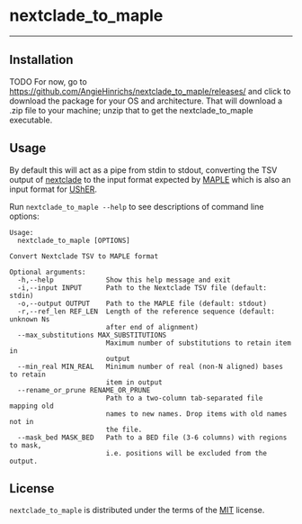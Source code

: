 # nextclade_to_maple
-----

## Installation

TODO For now, go to https://github.com/AngieHinrichs/nextclade_to_maple/releases/ and click to download the package for your OS and architecture.  That will download a .zip file to your machine; unzip that to get the nextclade_to_maple executable.

## Usage

By default this will act as a pipe from stdin to stdout, converting the TSV output of [nextclade](https:://clades.nextstrain.org/) to the input format expected by [MAPLE](https://github.com/NicolaDM/MAPLE) which is also an input format for [UShER](https://github.com/yatisht/UShER).

Run `nextclade_to_maple --help` to see descriptions of command line options:

```console
Usage:
  nextclade_to_maple [OPTIONS]

Convert Nextclade TSV to MAPLE format

Optional arguments:
  -h,--help             Show this help message and exit
  -i,--input INPUT      Path to the Nextclade TSV file (default: stdin)
  -o,--output OUTPUT    Path to the MAPLE file (default: stdout)
  -r,--ref_len REF_LEN  Length of the reference sequence (default: unknown Ns
                        after end of alignment)
  --max_substitutions MAX_SUBSTITUTIONS
                        Maximum number of substitutions to retain item in
                        output
  --min_real MIN_REAL   Minimum number of real (non-N aligned) bases to retain
                        item in output
  --rename_or_prune RENAME_OR_PRUNE
                        Path to a two-column tab-separated file mapping old
                        names to new names. Drop items with old names not in
                        the file.
  --mask_bed MASK_BED   Path to a BED file (3-6 columns) with regions to mask,
                        i.e. positions will be excluded from the output.
```

## License

`nextclade_to_maple` is distributed under the terms of the [MIT](https://opensource.org/license/mit) license.

